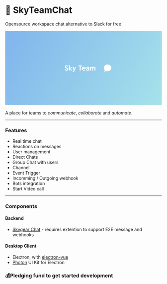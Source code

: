 # 💬 SkyTeamChat
Opensource workspace chat alternative to Slack for free

![Sky Team](docs/skyteam.png)

A place for teams to *communicate*, *collaborate* and *automate*. 

---
### Features

* Real time chat
* Reactions on messages
* User management
* Direct Chats
* Group Chat with users
* Channel
* Event Trigger
* Incomming / Outgoing webhook
* Bots integration
* Start Video call

---

### Components

#### Backend
* [Skygear Chat](https://github.com/SkygearIO/chat) - requires extention to support E2E message and webhooks

#### Desktop Client
* Electron, with [electron-vue](https://github.com/SimulatedGREG/electron-vue)
* [Photon](http://photonkit.com/) UI Kit for Electron



### 💰Pledging fund to get started development

